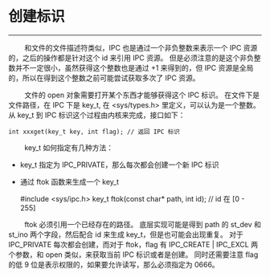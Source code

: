 # 创建标识
***

&emsp;&emsp;
和文件的文件描述符类似，IPC 也是通过一个非负整数来表示一个 IPC 资源的，之后的操作都是针对这个 id 来引用 IPC 资源。
但是必须注意的是这个非负整数并不一定很小，虽然获得这个整数也是通过 +1 来得到的，但 IPC 资源是全局的，所以在得到这个整数之前可能尝试获取多次了 IPC 资源。

&emsp;&emsp;
文件的 open 对象需要打开某个东西才能够获得这个 IPC 标识。
在文件下是文件路径，在 IPC 下是 key\_t, 在 &lt;sys/types.h&gt; 里定义，可以认为是一个整数。
从 key\_t 到 IPC 标识这个过程由内核来完成，接口如下：

    int xxxget(key_t key, int flag); // 返回 IPC 标识

&emsp;&emsp;
key\_t 如何指定有几种方法：

+ key\_t 指定为 IPC\_PRIVATE，那么每次都会创建一个新 IPC 标识
+ 通过 ftok 函数来生成一个 key\_t


    #include <sys/ipc.h>
    key_t ftok(const char* path, int id); // id 在 [0 - 255]

&emsp;&emsp;
ftok 必须引用一个已经存在的路径。
底层实现可能是得到 path 的 st\_dev 和 st\_ino 两个字段，然后配合 id 来生成 key\_t，但是也可能会出现重复。
对于 IPC\_PRIVATE 每次都会创建，而对于 ftok，flag 有 IPC\_CREATE | IPC\_EXCL 两个参数，和 open 类似，来获取当前 IPC 标识或者是创建。
同时还需要注意 flag 的低 9 位是表示权限的，如果要允许读写，那么必须指定为 0666。